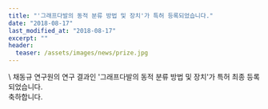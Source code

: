 ```yaml
---
title: "'그래프다발의 동적 분류 방법 및 장치'가 특허 등록되었습니다."
date: "2018-08-17"
last_modified_at: "2018-08-17"
excerpt: ""
header:
  teaser: /assets/images/news/prize.jpg
---
```

\\
채동규 연구원의 연구 결과인 '그래프다발의 동적 분류 방법 및 장치'가 특허 최종 등록되었습니다.<br>축하합니다.